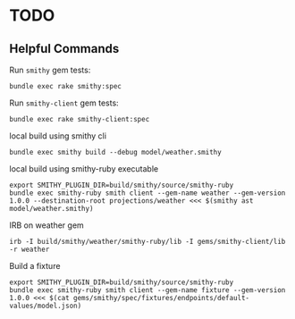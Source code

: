 # TODO

## Helpful Commands

Run `smithy` gem tests:
```
bundle exec rake smithy:spec
```

Run `smithy-client` gem tests:
```
bundle exec rake smithy-client:spec
```

local build using smithy cli
```
bundle exec smithy build --debug model/weather.smithy
```

local build using smithy-ruby executable
```
export SMITHY_PLUGIN_DIR=build/smithy/source/smithy-ruby
bundle exec smithy-ruby smith client --gem-name weather --gem-version 1.0.0 --destination-root projections/weather <<< $(smithy ast model/weather.smithy)

```

IRB on weather gem
```
irb -I build/smithy/weather/smithy-ruby/lib -I gems/smithy-client/lib -r weather
```

Build a fixture
```
export SMITHY_PLUGIN_DIR=build/smithy/source/smithy-ruby
bundle exec smithy-ruby smith client --gem-name fixture --gem-version 1.0.0 <<< $(cat gems/smithy/spec/fixtures/endpoints/default-values/model.json)

```
